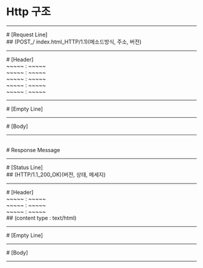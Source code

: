 # Http 구조
<hr>
# [Request Line] <br>
## (POST_/ index.html_HTTP/1.1)(메소드방식, 주소, 버전)
<hr>
# [Header]<br>
~~~~~ : ~~~~~<br>
~~~~~ : ~~~~~<br>
~~~~~ : ~~~~~<br>
~~~~~ : ~~~~~<br>
~~~~~ : ~~~~~<br>
<hr>
# [Empty Line]
<hr>
# [Body]
<hr>
<br>
# Response Message
<hr>
# [Status Line]<br>
## (HTTP/1.1_200_OK)(버전, 상태, 메세지)
<hr>
# [Header]<br>
~~~~~ : ~~~~~<br>
~~~~~ : ~~~~~<br>
~~~~~ : ~~~~~<br>
## (content type : text/html)
<hr>
# [Empty Line]
<hr>
# [Body]
<hr>

